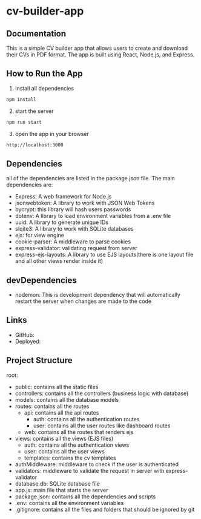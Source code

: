 # cv-builder-app

## Documentation
 This is a simple CV builder app that allows users to create and download their CVs in PDF format. The app is built using React, Node.js, and Express.

 ## How to Run the App

1. install all dependencies
```bash
npm install
```
2. start the server
```bash
npm run start
```
3. open the app in your browser
```bash
http://localhost:3000
```

## Dependencies

all of the dependencies are listed in the package.json file. The main dependencies are:
- Express: A web framework for Node.js
- jsonwebtoken: A library to work with JSON Web Tokens
- bycrypt: this library will hash users passwords
- dotenv: A library to load environment variables from a .env file
- uuid: A library to generate unique IDs
- slqite3: A library to work with SQLite databases
- ejs: for view engine
- cookie-parser: A middleware to parse cookies
- express-validator:  validating request from server
- express-ejs-layouts: A library to use EJS layouts(there is one layout file and all other views render inside it)
## devDependencies
- nodemon: This is development dependency that will automatically restart the server when changes are made to the code

## Links
- GitHub:
- Deployed:

## Project Structure

root:
- public: contains all the static files
- controllers: contains all the controllers (business logic with database)
- models: contains all the database models
- routes: contains all the routes
  - api: contains all the api routes
    - auth: contains all the authentication routes
    - user: contains all the user routes like dashboard routes
  - web: contains all the routes that renders ejs
- views: contains all the views (EJS files)
    - auth: contains all the authentication views
    - user: contains all the user views
    - templates: contains the cv templates
- authMiddleware: middleware to check if the user is authenticated
- validators: middleware to validate the request in server with express-validator
- database.db: SQLite database file
- app.js: main file that starts the server
- package.json: contains all the dependencies and scripts
- .env: contains all the environment variables
- .gitignore: contains all the files and folders that should be ignored by git